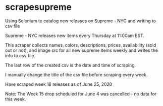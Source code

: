 # scrapesupreme


Using Selenium to catalog new releases on Supreme - NYC and writing to csv file

Supreme - NYC releases new items every Thursday at 11:00am EST. 

This scraper collects names, colors, descriptions, prices, availability (sold out or not), and image src for all new supreme items weekly and writes the info to csv file. 

The last row of the created csv is the date and time of scraping.

I manually change the title of the csv file before scraping every week.

Have scraped week 18 releases as of June 25, 2020 

Note: The Week 15 drop scheduled for June 4 was cancelled - no data for this week. 
